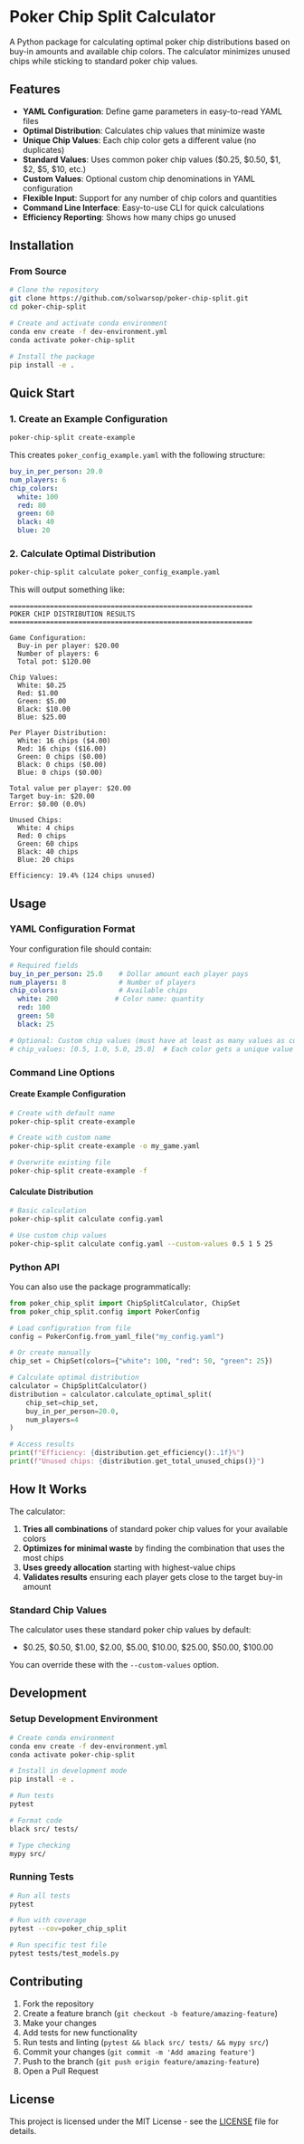 # Poker Chip Split Calculator

A Python package for calculating optimal poker chip distributions based on buy-in amounts and available chip colors. The calculator minimizes unused chips while sticking to standard poker chip values.

## Features

- **YAML Configuration**: Define game parameters in easy-to-read YAML files
- **Optimal Distribution**: Calculates chip values that minimize waste
- **Unique Chip Values**: Each chip color gets a different value (no duplicates)
- **Standard Values**: Uses common poker chip values ($0.25, $0.50, $1, $2, $5, $10, etc.)
- **Custom Values**: Optional custom chip denominations in YAML configuration
- **Flexible Input**: Support for any number of chip colors and quantities
- **Command Line Interface**: Easy-to-use CLI for quick calculations
- **Efficiency Reporting**: Shows how many chips go unused

## Installation

### From Source

```bash
# Clone the repository
git clone https://github.com/solwarsop/poker-chip-split.git
cd poker-chip-split

# Create and activate conda environment
conda env create -f dev-environment.yml
conda activate poker-chip-split

# Install the package
pip install -e .
```

## Quick Start

### 1. Create an Example Configuration

```bash
poker-chip-split create-example
```

This creates `poker_config_example.yaml` with the following structure:

```yaml
buy_in_per_person: 20.0
num_players: 6
chip_colors:
  white: 100
  red: 80
  green: 60
  black: 40
  blue: 20
```

### 2. Calculate Optimal Distribution

```bash
poker-chip-split calculate poker_config_example.yaml
```

This will output something like:

```
============================================================
POKER CHIP DISTRIBUTION RESULTS
============================================================

Game Configuration:
  Buy-in per player: $20.00
  Number of players: 6
  Total pot: $120.00

Chip Values:
  White: $0.25
  Red: $1.00
  Green: $5.00
  Black: $10.00
  Blue: $25.00

Per Player Distribution:
  White: 16 chips ($4.00)
  Red: 16 chips ($16.00)
  Green: 0 chips ($0.00)
  Black: 0 chips ($0.00)
  Blue: 0 chips ($0.00)

Total value per player: $20.00
Target buy-in: $20.00
Error: $0.00 (0.0%)

Unused Chips:
  White: 4 chips
  Red: 0 chips
  Green: 60 chips
  Black: 40 chips
  Blue: 20 chips

Efficiency: 19.4% (124 chips unused)
```

## Usage

### YAML Configuration Format

Your configuration file should contain:

```yaml
# Required fields
buy_in_per_person: 25.0    # Dollar amount each player pays
num_players: 8             # Number of players
chip_colors:               # Available chips
  white: 200              # Color name: quantity
  red: 100
  green: 50
  black: 25

# Optional: Custom chip values (must have at least as many values as colors)
# chip_values: [0.5, 1.0, 5.0, 25.0]  # Each color gets a unique value
```

### Command Line Options

#### Create Example Configuration

```bash
# Create with default name
poker-chip-split create-example

# Create with custom name
poker-chip-split create-example -o my_game.yaml

# Overwrite existing file
poker-chip-split create-example -f
```

#### Calculate Distribution

```bash
# Basic calculation
poker-chip-split calculate config.yaml

# Use custom chip values
poker-chip-split calculate config.yaml --custom-values 0.5 1 5 25
```

### Python API

You can also use the package programmatically:

```python
from poker_chip_split import ChipSplitCalculator, ChipSet
from poker_chip_split.config import PokerConfig

# Load configuration from file
config = PokerConfig.from_yaml_file("my_config.yaml")

# Or create manually
chip_set = ChipSet(colors={"white": 100, "red": 50, "green": 25})

# Calculate optimal distribution
calculator = ChipSplitCalculator()
distribution = calculator.calculate_optimal_split(
    chip_set=chip_set,
    buy_in_per_person=20.0,
    num_players=4
)

# Access results
print(f"Efficiency: {distribution.get_efficiency():.1f}%")
print(f"Unused chips: {distribution.get_total_unused_chips()}")
```

## How It Works

The calculator:

1. **Tries all combinations** of standard poker chip values for your available colors
2. **Optimizes for minimal waste** by finding the combination that uses the most chips
3. **Uses greedy allocation** starting with highest-value chips
4. **Validates results** ensuring each player gets close to the target buy-in amount

### Standard Chip Values

The calculator uses these standard poker chip values by default:
- $0.25, $0.50, $1.00, $2.00, $5.00, $10.00, $25.00, $50.00, $100.00

You can override these with the `--custom-values` option.

## Development

### Setup Development Environment

```bash
# Create conda environment
conda env create -f dev-environment.yml
conda activate poker-chip-split

# Install in development mode
pip install -e .

# Run tests
pytest

# Format code
black src/ tests/

# Type checking
mypy src/
```

### Running Tests

```bash
# Run all tests
pytest

# Run with coverage
pytest --cov=poker_chip_split

# Run specific test file
pytest tests/test_models.py
```

## Contributing

1. Fork the repository
2. Create a feature branch (`git checkout -b feature/amazing-feature`)
3. Make your changes
4. Add tests for new functionality
5. Run tests and linting (`pytest && black src/ tests/ && mypy src/`)
6. Commit your changes (`git commit -m 'Add amazing feature'`)
7. Push to the branch (`git push origin feature/amazing-feature`)
8. Open a Pull Request

## License

This project is licensed under the MIT License - see the [LICENSE](LICENSE) file for details.
